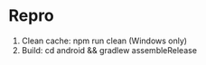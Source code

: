 # Repro

1. Clean cache: npm run clean (Windows only)
2. Build: cd android && gradlew assembleRelease
